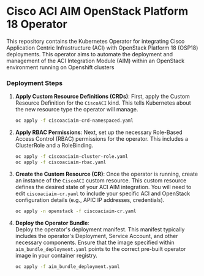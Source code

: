 # Cisco ACI AIM OpenStack Platform 18 Operator

This repository contains the Kubernetes Operator for integrating Cisco Application Centric Infrastructure (ACI) with OpenStack Platform 18 (OSP18) deployments. This operator aims to automate the deployment and management of the ACI Integration Module (AIM) within an OpenStack environment running on Openshift clusters

### Deployment Steps

1.  **Apply Custom Resource Definitions (CRDs)**:
    First, apply the Custom Resource Definition for the `CiscoACI` kind. This tells Kubernetes about the new resource type the operator will manage.

    ```bash
    oc apply -f ciscoaciaim-crd-namespaced.yaml
    ```

2.  **Apply RBAC Permissions**:
    Next, set up the necessary Role-Based Access Control (RBAC) permissions for the operator. This includes a ClusterRole and a RoleBinding.

    ```bash
    oc apply -f ciscoaciaim-cluster-role.yaml
    oc apply -f ciscoaciaim-rbac.yaml
    ```

3.  **Create the Custom Resource (CR)**:
    Once the operator is running, create an instance of the `CiscoACI` custom resource. This custom resource defines the desired state of your ACI AIM integration. You will need to edit `ciscoaciaim-cr.yaml` to include your specific ACI and OpenStack configuration details (e.g., APIC IP addresses, credentials).

    ```bash
    oc apply -n openstack -f ciscoaciaim-cr.yaml
    ```

4.  **Deploy the Operator Bundle**:                                                
    Deploy the operator's deployment manifest. This manifest typically includes the operator's Deployment, Service Account, and other necessary components. Ensure that the image specified within `aim_bundle_deployment.yaml` points to the correct pre-built operator image in your container registry. 
                                                                                 
    ```bash                                                                        
    oc apply -f aim_bundle_deployment.yaml                                         
    ```                                                                            
                                    
